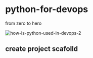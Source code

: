 # python-for-devops
from zero to hero



![how-is-python-used-in-devops-2](https://github.com/fatyArrammah/python-for-devops/assets/16983360/0a21a4e7-8049-46ae-b84b-becc3a443300)

## create project scafolld
